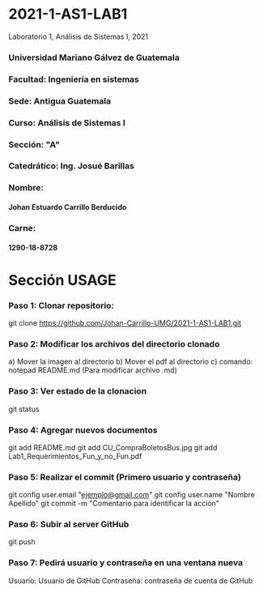 # 2021-1-AS1-LAB1
Laboratorio 1, Análisis de Sistemas I, 2021

### Universidad Mariano Gálvez de Guatemala
### Facultad: Ingeniería en sistemas
### Sede: Antigua Guatemala
### Curso: Análisis de Sistemas I
### Sección: "A"
### Catedrático: Ing. Josué Barillas

### Nombre:
#### Johan Estuardo Carrillo Berducido
### Carne: 
#### 1290-18-8728




Sección USAGE
=============
### Paso 1: Clonar repositorio:
git clone https://github.com/Johan-Carrillo-UMG/2021-1-AS1-LAB1.git

### Paso 2: Modificar los archivos del directorio clonado
a) Mover la imagen al directorio
b) Mover el pdf al directorio
c) comando: notepad README.md (Para modificar archivo .md)

### Paso 3: Ver estado de la clonacion
git status

### Paso 4: Agregar nuevos documentos
git add README.md
git add CU_CompraBoletosBus.jpg
git add Lab1_Requerimientos_Fun_y_no_Fun.pdf

### Paso 5: Realizar el commit (Primero usuario y contraseña)
git config user.email "ejemplo@gmail.com"
git config user.name "Nombre Apellido"
git commit -m "Comentario para identificar la acción"

### Paso 6: Subir al server GitHub
git push

### Paso 7: Pedirá usuario y contraseña en una ventana nueva
Usuario: Usuario de GitHub
Contraseña: contraseña de cuenta de GitHub
